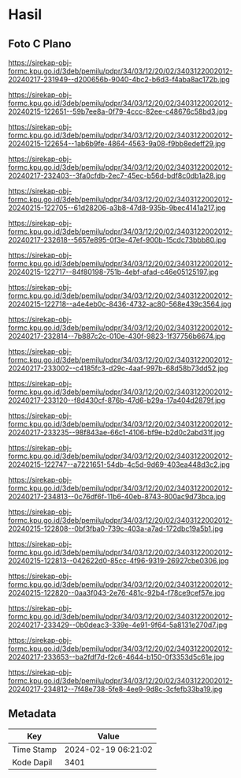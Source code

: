 # Hasil

## Foto C Plano

https://sirekap-obj-formc.kpu.go.id/3deb/pemilu/pdpr/34/03/12/20/02/3403122002012-20240217-231949--d200656b-9040-4bc2-b6d3-f4aba8ac172b.jpg

https://sirekap-obj-formc.kpu.go.id/3deb/pemilu/pdpr/34/03/12/20/02/3403122002012-20240215-122651--59b7ee8a-0f79-4ccc-82ee-c48676c58bd3.jpg

https://sirekap-obj-formc.kpu.go.id/3deb/pemilu/pdpr/34/03/12/20/02/3403122002012-20240215-122654--1ab6b9fe-4864-4563-9a08-f9bb8edeff29.jpg

https://sirekap-obj-formc.kpu.go.id/3deb/pemilu/pdpr/34/03/12/20/02/3403122002012-20240217-232403--3fa0cfdb-2ec7-45ec-b56d-bdf8c0db1a28.jpg

https://sirekap-obj-formc.kpu.go.id/3deb/pemilu/pdpr/34/03/12/20/02/3403122002012-20240215-122705--61d28206-a3b8-47d8-935b-9bec4141a217.jpg

https://sirekap-obj-formc.kpu.go.id/3deb/pemilu/pdpr/34/03/12/20/02/3403122002012-20240217-232618--5657e895-0f3e-47ef-900b-15cdc73bbb80.jpg

https://sirekap-obj-formc.kpu.go.id/3deb/pemilu/pdpr/34/03/12/20/02/3403122002012-20240215-122717--84f80198-751b-4ebf-afad-c46e05125197.jpg

https://sirekap-obj-formc.kpu.go.id/3deb/pemilu/pdpr/34/03/12/20/02/3403122002012-20240215-122718--a4e4eb0c-8436-4732-ac80-568e439c3564.jpg

https://sirekap-obj-formc.kpu.go.id/3deb/pemilu/pdpr/34/03/12/20/02/3403122002012-20240217-232814--7b887c2c-010e-430f-9823-1f37756b6674.jpg

https://sirekap-obj-formc.kpu.go.id/3deb/pemilu/pdpr/34/03/12/20/02/3403122002012-20240217-233002--c4185fc3-d29c-4aaf-997b-68d58b73dd52.jpg

https://sirekap-obj-formc.kpu.go.id/3deb/pemilu/pdpr/34/03/12/20/02/3403122002012-20240217-233120--f8d430cf-876b-47d6-b29a-17a404d2879f.jpg

https://sirekap-obj-formc.kpu.go.id/3deb/pemilu/pdpr/34/03/12/20/02/3403122002012-20240217-233235--98f843ae-66c1-4106-bf9e-b2d0c2abd31f.jpg

https://sirekap-obj-formc.kpu.go.id/3deb/pemilu/pdpr/34/03/12/20/02/3403122002012-20240215-122747--a7221651-54db-4c5d-9d69-403ea448d3c2.jpg

https://sirekap-obj-formc.kpu.go.id/3deb/pemilu/pdpr/34/03/12/20/02/3403122002012-20240217-234813--0c76df6f-11b6-40eb-8743-800ac9d73bca.jpg

https://sirekap-obj-formc.kpu.go.id/3deb/pemilu/pdpr/34/03/12/20/02/3403122002012-20240215-122808--0bf3fba0-739c-403a-a7ad-172dbc19a5b1.jpg

https://sirekap-obj-formc.kpu.go.id/3deb/pemilu/pdpr/34/03/12/20/02/3403122002012-20240215-122813--042622d0-85cc-4f96-9319-26927cbe0306.jpg

https://sirekap-obj-formc.kpu.go.id/3deb/pemilu/pdpr/34/03/12/20/02/3403122002012-20240215-122820--0aa3f043-2e76-481c-92b4-f78ce9cef57e.jpg

https://sirekap-obj-formc.kpu.go.id/3deb/pemilu/pdpr/34/03/12/20/02/3403122002012-20240217-233429--0b0deac3-339e-4e91-9f64-5a8131e270d7.jpg

https://sirekap-obj-formc.kpu.go.id/3deb/pemilu/pdpr/34/03/12/20/02/3403122002012-20240217-233653--ba2fdf7d-f2c6-4644-b150-0f3353d5c61e.jpg

https://sirekap-obj-formc.kpu.go.id/3deb/pemilu/pdpr/34/03/12/20/02/3403122002012-20240217-234812--7f48e738-5fe8-4ee9-9d8c-3cfefb33ba19.jpg


## Metadata

| Key        | Value               |
| ---------- | ------------------- |
| Time Stamp | 2024-02-19 06:21:02 |
| Kode Dapil | 3401                |



